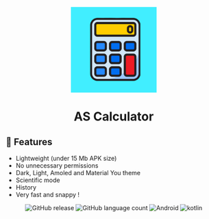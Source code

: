 <div align="center">
<img src="app/src/main/res/drawable/calc.jpg" width="200" align="center"/>
  
# AS Calculator
  
<div align="left">
  
## 📖 Features
* Lightweight (under 15 Mb APK size)
* No unnecessary permissions
* Dark, Light, Amoled and Material You theme
* Scientific mode
* History
* Very fast and snappy !
  
<div align="center">
  
![GitHub release](https://img.shields.io/github/v/release/Anubhab0208/AS-Calculator)
![GitHub language count](https://img.shields.io/github/languages/count/Anubhab0208/AS-Calculator)
![Android](https://img.shields.io/badge/Android-3DDC84?style=for-the-badge&logo=android&logoColor=white)
![kotlin](https://img.shields.io/badge/Kotlin-7F52FF?&style=flat&logo=kotlin&logoColor=white)
